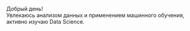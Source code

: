 Добрый день!
<br> Увлекаюсь анализом данных и применением машинного обучения, активно изучаю Data Science.
